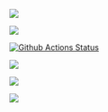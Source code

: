 <a href="https://codeclimate.com/github/codeclimate/codeclimate/maintainability"><img src="https://api.codeclimate.com/v1/badges/a99a88d28ad37a79dbf6/maintainability" /></a>

<a href="https://codeclimate.com/github/codeclimate/codeclimate/test_coverage"><img src="https://api.codeclimate.com/v1/badges/a99a88d28ad37a79dbf6/test_coverage" /></a>

[![Github Actions Status](https://github.com/DariaKharitonova/python-project-lvl1/workflows/PyCI/badge)](https://github.com/DariaKharitonova/python-project-lvl1/actions)

<a href="https://asciinema.org/a/QhvIpa6qKi4ncpLrccT7VD94B" target="_blank"><img src="https://asciinema.org/a/QhvIpa6qKi4ncpLrccT7VD94B.svg" /></a>

<a href="https://asciinema.org/a/360758" target="_blank"><img src="https://asciinema.org/a/360758.svg" /></a>

<a href="https://asciinema.org/a/JAVyXcR6czWbSIAzNoOXEtBmV" target="_blank"><img src="https://asciinema.org/a/JAVyXcR6czWbSIAzNoOXEtBmV.svg" /></a>